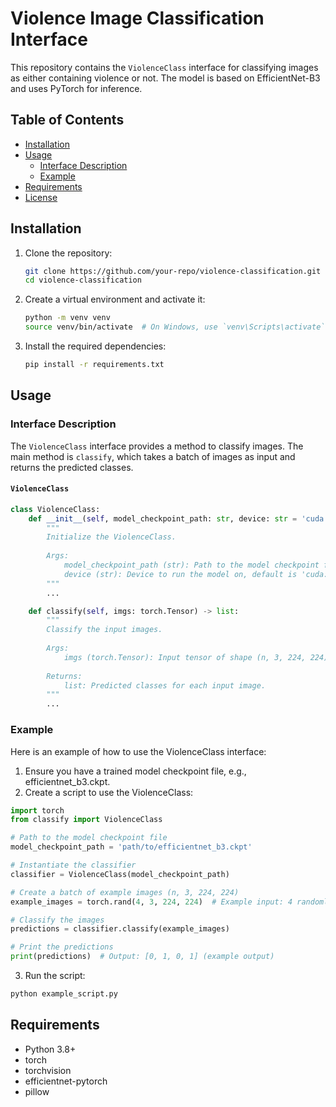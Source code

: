 # Violence Image Classification Interface

This repository contains the `ViolenceClass` interface for classifying images as either containing violence or not. The model is based on EfficientNet-B3 and uses PyTorch for inference.

## Table of Contents
- [Installation](#installation)
- [Usage](#usage)
    - [Interface Description](#interface-description)
    - [Example](#example)
- [Requirements](#requirements)
- [License](#license)

## Installation

1. Clone the repository:
    ```sh
    git clone https://github.com/your-repo/violence-classification.git
    cd violence-classification
    ```

2. Create a virtual environment and activate it:
    ```sh
    python -m venv venv
    source venv/bin/activate  # On Windows, use `venv\Scripts\activate`
    ```

3. Install the required dependencies:
    ```sh
    pip install -r requirements.txt
    ```

## Usage

### Interface Description

The `ViolenceClass` interface provides a method to classify images. The main method is `classify`, which takes a batch of images as input and returns the predicted classes.

#### `ViolenceClass`

```python
class ViolenceClass:
    def __init__(self, model_checkpoint_path: str, device: str = 'cuda:0'):
        """
        Initialize the ViolenceClass.
        
        Args:
            model_checkpoint_path (str): Path to the model checkpoint file.
            device (str): Device to run the model on, default is 'cuda:0'.
        """
        ...

    def classify(self, imgs: torch.Tensor) -> list:
        """
        Classify the input images.
        
        Args:
            imgs (torch.Tensor): Input tensor of shape (n, 3, 224, 224) where n is the batch size.
        
        Returns:
            list: Predicted classes for each input image.
        """
        ...
```

### Example

Here is an example of how to use the ViolenceClass interface:
1. Ensure you have a trained model checkpoint file, e.g., efficientnet_b3.ckpt.
2. Create a script to use the ViolenceClass:

```python
import torch
from classify import ViolenceClass

# Path to the model checkpoint file
model_checkpoint_path = 'path/to/efficientnet_b3.ckpt'

# Instantiate the classifier
classifier = ViolenceClass(model_checkpoint_path)

# Create a batch of example images (n, 3, 224, 224)
example_images = torch.rand(4, 3, 224, 224)  # Example input: 4 randomly generated images

# Classify the images
predictions = classifier.classify(example_images)

# Print the predictions
print(predictions)  # Output: [0, 1, 0, 1] (example output)
```

3. Run the script:

```sh
python example_script.py
```

## Requirements

* Python 3.8+
* torch
* torchvision
* efficientnet-pytorch
* pillow

